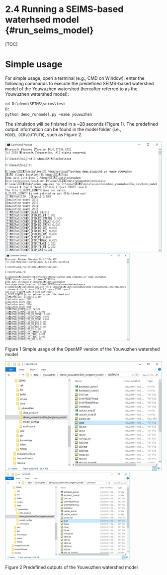 2.4 Running a SEIMS-based waterhsed model {#run_seims_model}
============================================================

[TOC]

# Simple usage
For simple usage, open a terminal (e.g., CMD on Window), enter the following commands to execute the predefined SEIMS-based watershed model of the Youwuzhen watershed (hereafter referred to as the Youwuzhen watershed model):
```python
cd D:\demo\SEIMS\seims\test
D:
python demo_runmodel.py –name youwuzhen
```

The simulation will be finished in a ~28 seconds (Figure 1). The predefined output information can be found in the model folder (i.e., `MODEL_DIR\OUTPUT0`), such as Figure 2.

![ywzrunmodelsimple](../../img/screenshot-runmodel-simple-usage.jpg) <img src="screenshot-runmodel-simple-usage.jpg" alt="ywzrunmodelsimple" width="400"/>

Figure 1 Simple usage of the OpenMP version of the Youwuzhen watershed model

 ![ywzrunmodeloutput0](../../img/screenshot-runmodel-output0-simple-usage.jpg) <img src="screenshot-runmodel-output0-simple-usage.jpg" alt="ywzrunmodeloutput0" width="400"/>

Figure 2 Predefined outputs of the Youwuzhen watershed model

